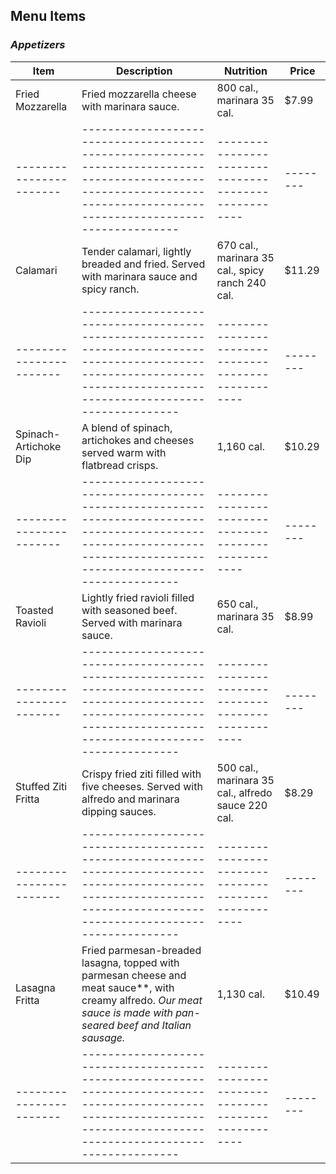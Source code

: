 ## Menu Items

### *Appetizers*
| Item                  | Description                                                                                                                                                           | Nutrition                                          | Price  |
|-----------------------|-----------------------------------------------------------------------------------------------------------------------------------------------------------------------|----------------------------------------------------|--------|
| Fried Mozzarella      | Fried mozzarella cheese with marinara sauce.                                                                                                                          | 800 cal., marinara 35 cal.                         | $7.99  |
|-----------------------|-----------------------------------------------------------------------------------------------------------------------------------------------------------------------|----------------------------------------------------|--------|
| Calamari              | Tender calamari, lightly breaded and fried. Served with marinara sauce and spicy ranch.                                                                               | 670 cal., marinara 35 cal., spicy ranch 240 cal.   | $11.29 |
|-----------------------|-----------------------------------------------------------------------------------------------------------------------------------------------------------------------|----------------------------------------------------|--------|
| Spinach-Artichoke Dip | A blend of spinach, artichokes and cheeses served warm with flatbread crisps.                                                                                         | 1,160 cal.                                         | $10.29 |
|-----------------------|-----------------------------------------------------------------------------------------------------------------------------------------------------------------------|----------------------------------------------------|--------|
| Toasted Ravioli       | Lightly fried ravioli filled with seasoned beef. Served with marinara sauce.                                                                                          | 650 cal., marinara 35 cal.                         | $8.99  |
|-----------------------|-----------------------------------------------------------------------------------------------------------------------------------------------------------------------|----------------------------------------------------|--------|
| Stuffed Ziti Fritta   | Crispy fried ziti filled with five cheeses. Served with alfredo and marinara dipping sauces.                                                                          | 500 cal., marinara 35 cal., alfredo sauce 220 cal. | $8.29  |
|-----------------------|-----------------------------------------------------------------------------------------------------------------------------------------------------------------------|----------------------------------------------------|--------|
| Lasagna Fritta        | Fried parmesan-breaded lasagna, topped with parmesan cheese and meat sauce**, with creamy alfredo. *Our meat sauce is made with pan-seared beef and Italian sausage.* | 1,130 cal.                                         | $10.49 |
|-----------------------|-----------------------------------------------------------------------------------------------------------------------------------------------------------------------|----------------------------------------------------|--------|

